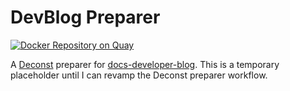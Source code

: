 # DevBlog Preparer

[![Docker Repository on Quay](https://quay.io/repository/smashwilson/preparer-devblog/status "Docker Repository on Quay")](https://quay.io/repository/smashwilson/preparer-devblog)

A [Deconst](https://deconst.horse) preparer for [docs-developer-blog](https://github.com/rackerlabs/docs-developer-blog). This is a temporary placeholder until I can revamp the Deconst preparer workflow.

